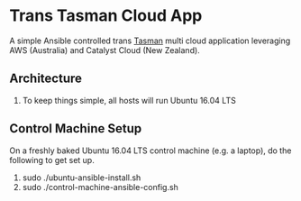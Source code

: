 # Trans Tasman Cloud App
A simple Ansible controlled trans [Tasman](https://en.wikipedia.org/wiki/Tasman_Sea) multi cloud application leveraging AWS (Australia) and Catalyst Cloud (New Zealand).

## Architecture

1. To keep things simple, all hosts will run Ubuntu 16.04 LTS

## Control Machine Setup

On a freshly baked Ubuntu 16.04 LTS control machine (e.g. a laptop), do the following to get set up.

1. sudo ./ubuntu-ansible-install.sh 
2. sudo ./control-machine-ansible-config.sh
